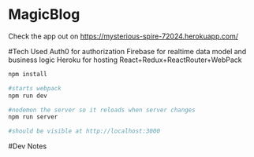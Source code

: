 # MagicBlog

Check the app out on https://mysterious-spire-72024.herokuapp.com/

#Tech Used
Auth0 for authorization
Firebase for realtime data model and business logic
Heroku for hosting
React+Redux+ReactRouter+WebPack

```bash
npm install

#starts webpack
npm run dev

#nodemon the server so it reloads when server changes
npm run server

#should be visible at http://localhost:3000
```

#Dev Notes
